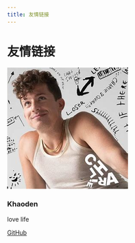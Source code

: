 ```yaml
---
title: 友情链接
---
```


# 友情链接

<div class="friend-links">
  <div class="friend-link">
    <img src="./public/images/avatar.jpg" alt="好友名称">
    <div class="info">
      <h3>Khaoden</h3>
      <p>love life</p>
      <a href="https://github.com/Khaoden" target="_blank">GitHub</a>
    </div>
  </div>
</div>